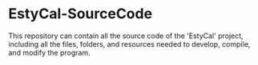 # EstyCal-SourceCode
This repository can contain all the source code of the 'EstyCal' project, including all the files, folders, and resources needed to develop, compile, and modify the program.
